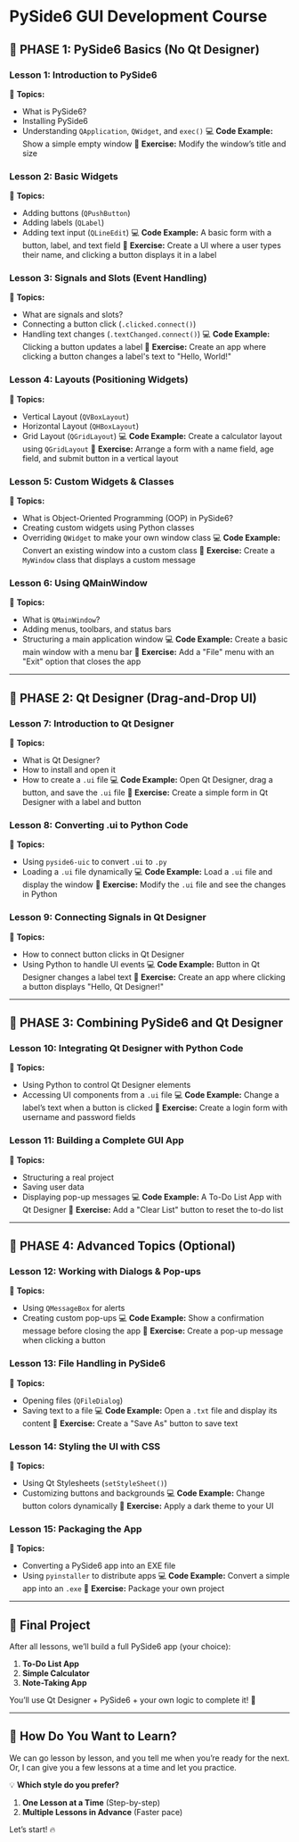 # PySide6 GUI Development Course

## 🚀 PHASE 1: PySide6 Basics (No Qt Designer)

### Lesson 1: Introduction to PySide6
🔹 **Topics:**
- What is PySide6?
- Installing PySide6
- Understanding `QApplication`, `QWidget`, and `exec()`
💻 **Code Example:** Show a simple empty window
🎯 **Exercise:** Modify the window’s title and size

### Lesson 2: Basic Widgets
🔹 **Topics:**
- Adding buttons (`QPushButton`)
- Adding labels (`QLabel`)
- Adding text input (`QLineEdit`)
💻 **Code Example:** A basic form with a button, label, and text field
🎯 **Exercise:** Create a UI where a user types their name, and clicking a button displays it in a label

### Lesson 3: Signals and Slots (Event Handling)
🔹 **Topics:**
- What are signals and slots?
- Connecting a button click (`.clicked.connect()`)
- Handling text changes (`.textChanged.connect()`)
💻 **Code Example:** Clicking a button updates a label
🎯 **Exercise:** Create an app where clicking a button changes a label's text to "Hello, World!"

### Lesson 4: Layouts (Positioning Widgets)
🔹 **Topics:**
- Vertical Layout (`QVBoxLayout`)
- Horizontal Layout (`QHBoxLayout`)
- Grid Layout (`QGridLayout`)
💻 **Code Example:** Create a calculator layout using `QGridLayout`
🎯 **Exercise:** Arrange a form with a name field, age field, and submit button in a vertical layout

### Lesson 5: Custom Widgets & Classes
🔹 **Topics:**
- What is Object-Oriented Programming (OOP) in PySide6?
- Creating custom widgets using Python classes
- Overriding `QWidget` to make your own window class
💻 **Code Example:** Convert an existing window into a custom class
🎯 **Exercise:** Create a `MyWindow` class that displays a custom message

### Lesson 6: Using QMainWindow
🔹 **Topics:**
- What is `QMainWindow`?
- Adding menus, toolbars, and status bars
- Structuring a main application window
💻 **Code Example:** Create a basic main window with a menu bar
🎯 **Exercise:** Add a "File" menu with an "Exit" option that closes the app

---

## 🚀 PHASE 2: Qt Designer (Drag-and-Drop UI)

### Lesson 7: Introduction to Qt Designer
🔹 **Topics:**
- What is Qt Designer?
- How to install and open it
- How to create a `.ui` file
💻 **Code Example:** Open Qt Designer, drag a button, and save the `.ui` file
🎯 **Exercise:** Create a simple form in Qt Designer with a label and button

### Lesson 8: Converting .ui to Python Code
🔹 **Topics:**
- Using `pyside6-uic` to convert `.ui` to `.py`
- Loading a `.ui` file dynamically
💻 **Code Example:** Load a `.ui` file and display the window
🎯 **Exercise:** Modify the `.ui` file and see the changes in Python

### Lesson 9: Connecting Signals in Qt Designer
🔹 **Topics:**
- How to connect button clicks in Qt Designer
- Using Python to handle UI events
💻 **Code Example:** Button in Qt Designer changes a label text
🎯 **Exercise:** Create an app where clicking a button displays "Hello, Qt Designer!"

---

## 🚀 PHASE 3: Combining PySide6 and Qt Designer

### Lesson 10: Integrating Qt Designer with Python Code
🔹 **Topics:**
- Using Python to control Qt Designer elements
- Accessing UI components from a `.ui` file
💻 **Code Example:** Change a label’s text when a button is clicked
🎯 **Exercise:** Create a login form with username and password fields

### Lesson 11: Building a Complete GUI App
🔹 **Topics:**
- Structuring a real project
- Saving user data
- Displaying pop-up messages
💻 **Code Example:** A To-Do List App with Qt Designer
🎯 **Exercise:** Add a "Clear List" button to reset the to-do list

---

## 🚀 PHASE 4: Advanced Topics (Optional)

### Lesson 12: Working with Dialogs & Pop-ups
🔹 **Topics:**
- Using `QMessageBox` for alerts
- Creating custom pop-ups
💻 **Code Example:** Show a confirmation message before closing the app
🎯 **Exercise:** Create a pop-up message when clicking a button

### Lesson 13: File Handling in PySide6
🔹 **Topics:**
- Opening files (`QFileDialog`)
- Saving text to a file
💻 **Code Example:** Open a `.txt` file and display its content
🎯 **Exercise:** Create a "Save As" button to save text

### Lesson 14: Styling the UI with CSS
🔹 **Topics:**
- Using Qt Stylesheets (`setStyleSheet()`)
- Customizing buttons and backgrounds
💻 **Code Example:** Change button colors dynamically
🎯 **Exercise:** Apply a dark theme to your UI

### Lesson 15: Packaging the App
🔹 **Topics:**
- Converting a PySide6 app into an EXE file
- Using `pyinstaller` to distribute apps
💻 **Code Example:** Convert a simple app into an `.exe`
🎯 **Exercise:** Package your own project

---

## 🎯 Final Project
After all lessons, we’ll build a full PySide6 app (your choice):
1. **To-Do List App**
2. **Simple Calculator**
3. **Note-Taking App**

You’ll use Qt Designer + PySide6 + your own logic to complete it! 🚀

---

## 🔹 How Do You Want to Learn?
We can go lesson by lesson, and you tell me when you’re ready for the next. Or, I can give you a few lessons at a time and let you practice.

💡 **Which style do you prefer?**
1. **One Lesson at a Time** (Step-by-step)
2. **Multiple Lessons in Advance** (Faster pace)

Let’s start! 🔥
